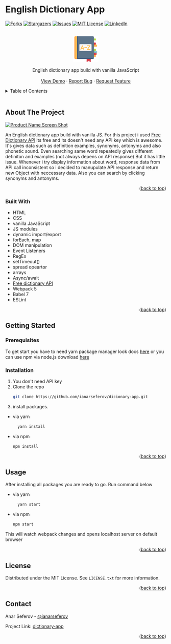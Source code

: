 # English Dictionary App

[![Forks][forks-shield]][forks-url]
[![Stargazers][stars-shield]][stars-url]
[![Issues][issues-shield]][issues-url]
[![MIT License][license-shield]][license-url]
[![LinkedIn][linkedin-shield]][linkedin-url]

<br />

<div align="center">
  <a href="https://github.com/ianarseferov/dictionary-app">
    <img src="images/dictionary-icon.png" alt="Logo" width="80" height="80">
  </a>
  <p align="center">
    English dictionary app build with vanilla JavaScript
    <br />
    <br />
    <a href="https://dictionary-app-ashen.vercel.app/">View Demo</a>
    ·
    <a href="https://github.com/ianarseferov/dictionary-app/issues">Report Bug</a>
    ·
    <a href="https://github.com/ianarseferov/dictionary-app/issues">Request Feature</a>
  </p>
</div>

<details>
  <summary>Table of Contents</summary>
  <ol>
    <li>
      <a href="#about-the-project">About The Project</a>
      <ul>
        <li><a href="#built-with">Built With</a></li>
      </ul>
    </li>
    <li>
      <a href="#getting-started">Getting Started</a>
      <ul>
        <li><a href="#prerequisites">Prerequisites</a></li>
        <li><a href="#installation">Installation</a></li>
      </ul>
    </li>
    <li><a href="#usage">Usage</a></li>
    <li><a href="#license">License</a></li>
    <li><a href="#contact">Contact</a></li>
  </ol>
</details>
<br/>

## About The Project

[![Product Name Screen Shot][product-screenshot]](https://dictionary-app-ashen.vercel.app)

An English dictionary app build with vanilla JS. For this project i used [Free Dictionary API](https://dictionaryapi.dev/) its 
free and its doesn't need any API key which is awesome. It's gives data such as definition examples, synonyms, antonyms and also phonetic sound. Even searching same
word repeatedly gives different definiton and examples (not always depens on API response)
But it has little issue. Whenever i try display information about word, response data from API call inconsistent so i decided to manupulate API response 
and return new Object with neccessary data. Also you can search by clicking synonyms and antonyms.

<p align="right">(<a href="#top">back to top</a>)</p>

### Built With

* HTML
* CSS 
* vanilla JavaScript
* JS modules
* dynamic import/export
* forEach, map
* DOM manipulation
* Event Listeners
* RegEx
* setTimeout()
* spread opeartor
* arrays
* Async/await
* [Free dictionary API](https://dictionaryapi.dev/)
* Webpack 5
* Babel 7
* ESLint

<p align="right">(<a href="#top">back to top</a>)</p>

## Getting Started

### Prerequisites
 
To get start you have to need yarn package manager look docs [here](https://classic.yarnpkg.com/lang/en/docs/install/#windows-stable) or you can use npm 
via node.js download [here](https://nodejs.org/en/)
 
### Installation

1. You don't need API key
2. Clone the repo
   ```sh
   git clone https://github.com/ianarseferov/dicionary-app.git
   ```
3. install packages.
* via yarn
  ```sh
    yarn install
    ```
* via npm
  ```sh
  npm install 
  ```   
<p align="right">(<a href="#top">back to top</a>)</p>

## Usage

After installing all packages you are ready to go. Run command below

* via yarn
  ```sh
    yarn start
    ```
* via npm
  ```sh
  npm start
  ```   
This will watch webpack changes and opens localhost server on default browser

<p align="right">(<a href="#top">back to top</a>)</p>

## License

Distributed under the MIT License. See `LICENSE.txt` for more information.

<p align="right">(<a href="#top">back to top</a>)</p>

## Contact

Anar Seferov - [@ianarseferov](https://twitter.com/ianarseferov)

Project Link: [dictionary-app](https://github.com/ianarseferov/dictionary-app)

<p align="right">(<a href="#top">back to top</a>)</p>

[forks-shield]: https://img.shields.io/github/forks/ianarseferov/dictionary-app.svg?style=for-the-badge
[forks-url]: https://github.com/ianarseferov/dictionary-app/network/members
[stars-shield]: https://img.shields.io/github/stars/ianarseferov/dictionary-app.svg?style=for-the-badge
[stars-url]: https://github.com/ianarseferov/dictionary-app/stargazers
[issues-shield]: https://img.shields.io/github/issues/ianarseferov/dictionary-app.svg?style=for-the-badge
[issues-url]: https://github.com/ianarseferov/dictionary-app/issues
[license-shield]: https://img.shields.io/github/license/ianarseferov/dictionary-app.svg?style=for-the-badge
[license-url]: https://github.com/ianarseferov/dictionary-app/blob/main/LICENSE.txt
[linkedin-shield]: https://img.shields.io/badge/-LinkedIn-black.svg?style=for-the-badge&logo=linkedin&colorB=555
[linkedin-url]: https://linkedin.com/in/anarseferov
[product-screenshot]: https://github.com/ianarseferov/dictionary-app/blob/main/images/dictionary.png
